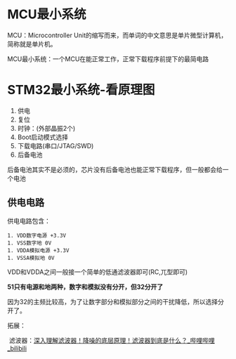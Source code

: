 # MCU最小系统

MCU：Microcontroller Unit的缩写而来，而单词的中文意思是单片微型计算机，简称就是单片机。

MCU最小系统：一个MCU在能正常工作，正常下载程序前提下的最简电路

# STM32最小系统-看原理图

1. 供电
2. 复位
3. 时钟：(外部晶振2个)
4. Boot启动模式选择
5. 下载电路(串口/JTAG/SWD)
6. 后备电池

后备电池其实不是必须的，芯片没有后备电池也能正常下载程序，但一般都会给一个电池

## 供电电路

供电电路包含：

	1. VDD数字电源 +3.3V
	1. VSS数字地 0V
	1. VDDA模拟电源 +3.3V
	1. VSSA模拟地 0V

VDD和VDDA之间一般接一个简单的低通滤波器即可(RC,兀型即可)

**51只有电源和地两种，数字和模拟没有分开，但32分开了**

因为32的主频比较高，为了让数字部分和模拟部分之间的干扰降低，所以选择分开了。

拓展：

​	滤波器：[深入理解滤波器！降噪的底层原理！滤波器到底是什么？_哔哩哔哩_bilibili](https://www.bilibili.com/video/BV1ri4y1y7yG/?spm_id_from=333.337.search-card.all.click&vd_source=f93c8585ef862d160908fb95eb833f84)

